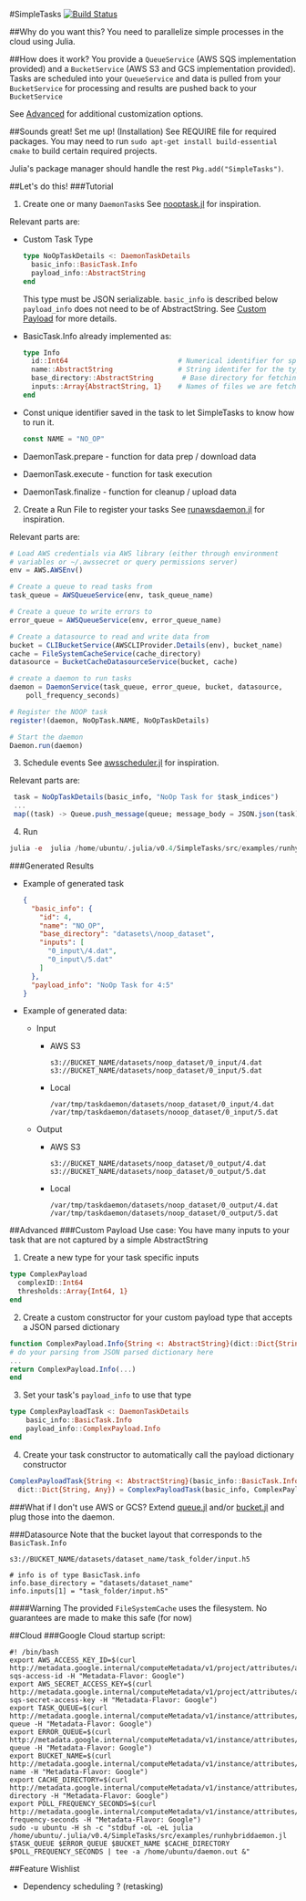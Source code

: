 #SimpleTasks [![Build Status](https://travis-ci.org/seung-lab/SimpleTasks.jl.svg?branch=master)](https://travis-ci.org/seung-lab/SimpleTasks.jl)

##Why do you want this?
You need to parallelize simple processes in the cloud using Julia.

##How does it work?
You provide a ```QueueService``` (AWS SQS implementation provided) and a ```BucketService``` (AWS S3 and GCS implementation provided).  Tasks are scheduled into your ```QueueService``` and data is pulled from your ```BucketService``` for processing and results are pushed back to your ```BucketService``` 

See [Advanced](#advanced) for additional customization options.

##Sounds great! Set me up! (Installation)
See REQUIRE file for required packages. You may need to run ```sudo apt-get install build-essential cmake``` to build certain required projects.

Julia's package manager should handle the rest ```Pkg.add("SimpleTasks")```.

##Let's do this!
###Tutorial
1. Create one or many ```DaemonTask```s
  See [nooptask.jl](src/examples/nooptask.jl) for inspiration.
  
  Relevant parts are:
  * Custom Task Type
    ``` julia
    type NoOpTaskDetails <: DaemonTaskDetails
      basic_info::BasicTask.Info
      payload_info::AbstractString
    end
    ```
    
    This type must be JSON serializable. 
    ```basic_info``` is described below
    ```payload_info``` does not need to be of AbstractString. See [Custom Payload](#custom-payload) for more details.
  * BasicTask.Info already implemented as:
    ``` julia
    type Info
      id::Int64                           # Numerical identifier for specific task
      name::AbstractString                # String identifer for the type of task
      base_directory::AbstractString       # Base directory for fetching input data
      inputs::Array{AbstractString, 1}    # Names of files we are fetching
    end
    ```
    
  * Const unique identifier saved in the task to let SimpleTasks to know how to run it.
    ``` julia
    const NAME = "NO_OP"
    ```
    
  * DaemonTask.prepare - function for data prep / download data
  * DaemonTask.execute - function for task execution
  * DaemonTask.finalize - function for cleanup / upload data

2. Create a Run File to register your tasks
  See [runawsdaemon.jl](src/examples/runawsdaemon.jl) for inspiration.
  
  Relevant parts are:
  ``` julia
  # Load AWS credentials via AWS library (either through environment
  # variables or ~/.awssecret or query permissions server)
  env = AWS.AWSEnv()
 
  # Create a queue to read tasks from
  task_queue = AWSQueueService(env, task_queue_name)

  # Create a queue to write errors to
  error_queue = AWSQueueService(env, error_queue_name)

  # Create a datasource to read and write data from
  bucket = CLIBucketService(AWSCLIProvider.Details(env), bucket_name)
  cache = FileSystemCacheService(cache_directory)
  datasource = BucketCacheDatasourceService(bucket, cache)

  # create a daemon to run tasks
  daemon = DaemonService(task_queue, error_queue, bucket, datasource,
      poll_frequency_seconds)

  # Register the NOOP task
  register!(daemon, NoOpTask.NAME, NoOpTaskDetails)

  # Start the daemon
  Daemon.run(daemon)
  ```
  
3. Schedule events
  See [awsscheduler.jl](src/examples/awsscheduler.jl) for inspiration.
  
  Relevant parts are:
  ``` julia
   task = NoOpTaskDetails(basic_info, "NoOp Task for $task_indices")
   ...
   map((task) -> Queue.push_message(queue; message_body = JSON.json(task)), tasks)
  ```
  
4. Run
  ```julia
  julia -e  julia /home/ubuntu/.julia/v0.4/SimpleTasks/src/examples/runhybriddaemon.jl TASK_QUEUE_NAME ERROR_QUEUE_NAME BUCKET_NAME CACHE_DIRECTORY POLL_FREQUENCY_SECONDS
  ```

###Generated Results
* Example of generated task
  ``` json
  {
    "basic_info": {
      "id": 4,
      "name": "NO_OP",
      "base_directory": "datasets\/noop_dataset",
      "inputs": [
        "0_input\/4.dat",
        "0_input\/5.dat"
      ]
    },
    "payload_info": "NoOp Task for 4:5"
  }
  ```
  
* Example of generated data:
  * Input
    * AWS S3
      ```
      s3://BUCKET_NAME/datasets/noop_dataset/0_input/4.dat
      s3://BUCKET_NAME/datasets/noop_dataset/0_input/5.dat
      ```
      
    * Local
      ```
      /var/tmp/taskdaemon/datasets/noop_dataset/0_input/4.dat
      /var/tmp/taskdaemon/datasets/nooop_dataset/0_input/5.dat
      ```
      
  * Output
    * AWS S3
      ```
      s3://BUCKET_NAME/datasets/noop_dataset/0_output/4.dat
      s3://BUCKET_NAME/datasets/noop_dataset/0_output/5.dat
      ```
      
    * Local
      ```
      /var/tmp/taskdaemon/datasets/noop_dataset/0_output/4.dat
      /var/tmp/taskdaemon/datasets/noop_dataset/0_output/5.dat
      ```
      
  

##Advanced
###Custom Payload
Use case: You have many inputs to your task that are not captured by a simple AbstractString

1. Create a new type for your task specific inputs
  ``` julia
  type ComplexPayload
    complexID::Int64
    thresholds::Array{Int64, 1}
  end
  ```
  
2. Create a custom constructor for your custom payload type that accepts a JSON parsed dictionary
  ``` julia
  function ComplexPayload.Info{String <: AbstractString}(dict::Dict{String, Any})
  # do your parsing from JSON parsed dictionary here
  ...
  return ComplexPayload.Info(...)
  end
  ```
  
3. Set your task's ```payload_info``` to use that type
  ``` julia
  type ComplexPayloadTask <: DaemonTaskDetails
      basic_info::BasicTask.Info
      payload_info::ComplexPayload.Info
  end
  ```
  
4. Create your task constructor to automatically call the payload dictionary constructor
  ``` julia
  ComplexPayloadTask{String <: AbstractString}(basic_info::BasicTask.Info,
    dict::Dict{String, Any}) = ComplexPayloadTask(basic_info, ComplexPayload.Info(dict))
  ```

###What if I don't use AWS or GCS?
Extend [queue.jl](src/services/queue.jl) and/or [bucket.jl](src/services/bucket.jl) and plug those into the daemon.

###Datasource
Note that the bucket layout that corresponds to the ```BasicTask.Info```

```
s3://BUCKET_NAME/datasets/dataset_name/task_folder/input.h5
```

```
# info is of type BasicTask.info
info.base_directory = "datasets/dataset_name"
info.inputs[1] = "task_folder/input.h5"
```

####Warning
The provided ```FileSystemCache``` uses the filesystem. No guarantees are made to make this safe (for now)

##Cloud
###Google Cloud startup script:
```
#! /bin/bash
export AWS_ACCESS_KEY_ID=$(curl http://metadata.google.internal/computeMetadata/v1/project/attributes/aws-sqs-access-id -H "Metadata-Flavor: Google")
export AWS_SECRET_ACCESS_KEY=$(curl http://metadata.google.internal/computeMetadata/v1/project/attributes/aws-sqs-secret-access-key -H "Metadata-Flavor: Google")
export TASK_QUEUE=$(curl http://metadata.google.internal/computeMetadata/v1/instance/attributes/task-queue -H "Metadata-Flavor: Google")
export ERROR_QUEUE=$(curl http://metadata.google.internal/computeMetadata/v1/instance/attributes/error-queue -H "Metadata-Flavor: Google")
export BUCKET_NAME=$(curl http://metadata.google.internal/computeMetadata/v1/instance/attributes/bucket-name -H "Metadata-Flavor: Google")
export CACHE_DIRECTORY=$(curl http://metadata.google.internal/computeMetadata/v1/instance/attributes/cache-directory -H "Metadata-Flavor: Google")
export POLL_FREQUENCY_SECONDS=$(curl http://metadata.google.internal/computeMetadata/v1/instance/attributes/poll-frequency-seconds -H "Metadata-Flavor: Google")
sudo -u ubuntu -H sh -c "stdbuf -oL -eL julia /home/ubuntu/.julia/v0.4/SimpleTasks/src/examples/runhybriddaemon.jl $TASK_QUEUE $ERROR_QUEUE $BUCKET_NAME $CACHE_DIRECTORY $POLL_FREQUENCY_SECONDS | tee -a /home/ubuntu/daemon.out &"
```

##Feature Wishlist
* Dependency scheduling ? (retasking)

